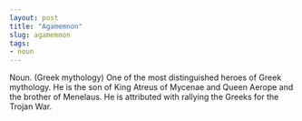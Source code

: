 ```yaml
---
layout: post
title: "Agamemnon"
slug: agamemnon
tags:
- noun
---
```


Noun. (Greek mythology) One of the most distinguished heroes of Greek mythology. He is the son of King Atreus of Mycenae and Queen Aerope and the brother of Menelaus. He is attributed with rallying the Greeks for the Trojan War.
